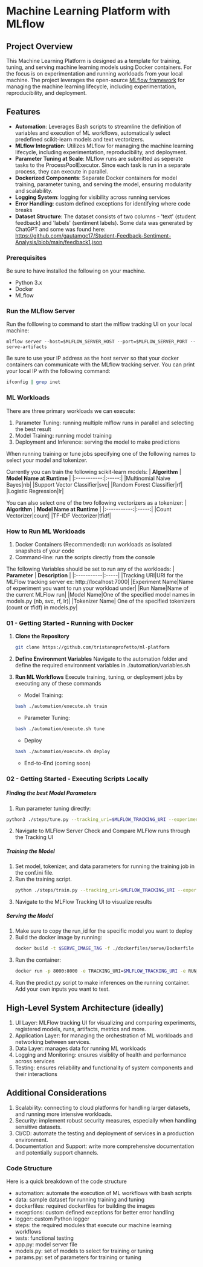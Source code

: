 # Machine Learning Platform with MLflow

## Project Overview
This Machine Learning Platform is designed as a template for training, tuning, and serving machine learning models using Docker containers. For the focus is on experimentation and running workloads from your local machine. The project leverages the open-source [MLflow framework](https://mlflow.org/docs/latest/index.html) for managing the machine learning lifecycle, including experimentation, reproducibility, and deployment.

## Features
- **Automation**: Leverages Bash scripts to streamline the definition of variables and execution of ML workflows, automatically select predefined scikit-learn models and text vectorizers.
- **MLflow Integration**: Utilizes MLflow for managing the machine learning lifecycle, including experimentation, reproducibility, and deployment.
- **Parameter Tuning at Scale**: MLflow runs are submitted as seperate tasks to the ProcessPoolExecutor. Since each task is run in a separate process, they can execute in parallel.
- **Dockerized Components**: Separate Docker containers for model training, parameter tuning, and serving the model, ensuring modularity and scalability.
- **Logging System**: logging for visibility across running services
- **Error Handling**: custom defined exceptions for identifying where code breaks
- **Dataset Structure**: The dataset consists of two columns - 'text' (student feedback) and 'labels' (sentiment labels). Some data was generated by ChatGPT and some was found here: https://github.com/gautamgc17/Student-Feedback-Sentiment-Analysis/blob/main/feedback1.json


### Prerequisites
Be sure to have installed the following on your machine.
- Python 3.x
- Docker
- MLflow

### Run the MLflow Server
Run the folllowing to command to start the mlflow tracking UI on your local machine:
```
mlflow server --host=$MLFLOW_SERVER_HOST --port=$MLFLOW_SERVER_PORT --serve-artifacts
```
Be sure to use your IP address as the host server so that your docker containers can communicate with the MLflow tracking server. You can print your local IP with the following command:
```sh
ifconfig | grep inet
```

### ML Workloads
There are three primary workloads we can execute:
1. Parameter Tuning: running multiple mlflow runs in parallel and selecting the best result
2. Model Training: running model training
3. Deployment and Inference: serving the model to make predictions

When running training or tune jobs specifying one of the following names to select your model and tokenizer.

Currently you can train the following scikit-learn models:
| **Algorithm** | **Model Name at Runtime** |
|:-----------:|:-----:|
|Multinomial Naive Bayes|nb|
|Support Vector Classifier|svc|
|Random Forest Classifier|rf|
|Logistic Regression|lr|

You can also select one of the two following vectorizers as a tokenizer:
| **Algorithm** | **Model Name at Runtime** |
|:-----------:|:-----:|
|Count Vectorizer|count|
|TF-IDF Vectorizer|tfidf|


### How to Run ML Workloads
1. Docker Containers (Recommended): run workloads as isolated snapshots of your code
2. Command-line: run the scripts directly from the console

The following Variables should be set to run any of the workloads:
| **Parameter** | **Description** |
|:-----------|:-----|
|Tracking URI|URI for the MLFlow tracking server ex: http://localhost:7000|
|Experiment Name|Name of experiment you want to run your workload under|
|Run Name|Name of the current MLFlow run|
|Model Name|One of the specified model names in models.py (nb, svc, rf, lr)|
|Tokenizer Name| One of the specified tokenizers (count or tfidf) in models.py|

### 01 - Getting Started - Running with Docker
1. **Clone the Repository**
   ```sh
   git clone https://github.com/tristanoprofetto/ml-platform
   ```

2. **Define Environment Variables**
   Navigate to the automation folder and define the required environment variables in ./automation/variables.sh


3. **Run ML Workflows**
   Execute training, tuning, or deployment jobs by executing any of these commands
   * Model Training:
   ```sh
   bash ./automation/execute.sh train
   ```
   * Parameter Tuning:
   ```sh
   bash ./automation/execute.sh tune
   ```
   * Deploy
   ```sh
   bash ./automation/execute.sh deploy
   ```
   * End-to-End (coming soon)

### 02 - Getting Started - Executing Scripts Locally
##### Finding the best Model Parameters
1. Run parameter tuning directly:
```sh
python3 ./steps/tune.py --tracking_uri=$MLFLOW_TRACKING_URI --experiment_name=$MLFLOW_EXPERIMENT_NAME --run_name=$MLFLOW_RUN_NAME --model_name=$MODEL_NAME --tokenizer_name=$TOKENIZER_NAME
```
2. Navigate to MLFlow Server Check and Compare MLFlow runs through the Tracking UI

##### Training the Model
1. Set model, tokenizer, and data parameters for running the training job in the conf.ini file.
2. Run the training script.
   ```sh
   python ./steps/train.py --tracking_uri=$MLFLOW_TRACKING_URI --experiment_name=$MLFLOW_EXPERIMENT_NAME --run_name=$MLFLOW_RUN_NAME --model_name=$MODEL_NAME --tokenizer_name=$TOKENIZER_NAME
   ```
3. Navigate to the MLFlow Tracking UI to visualize results

##### Serving the Model
1. Make sure to copy the run_id for the specific model you want to deploy
2. Build the docker image by running:
   ```sh
   docker build -t $SERVE_IMAGE_TAG -f ./dockerfiles/serve/Dockerfile .
   ```
3. Run the container:
   ```sh
   docker run -p 8000:8000 -e TRACKING_URI=$MLFLOW_TRACKING_URI -e RUN_ID=$SERVE_RUN_ID $SERVE_IMAGE_TAG
   ```
4. Run the predict.py script to make inferences on the running container. Add your own inputs you want to test.

## High-Level System Architecture (ideally)
1. UI Layer: MLFlow tracking UI for visualizing and comparing experiments, registered models, runs, artifacts, metrics and more.
2. Application Layer: for managing the orchestration of ML workloads and networking between services.
3. Data Layer: manages data for running ML workloads
4. Logging and Monitoring: ensures visiblity of health and performance across services
5. Testing: ensures reliability and functionality of system components and their interactions

## Additional Considerations
1. Scalability: connecting to cloud platforms for handling larger datasets, and running more intensive workloads.
2. Security: implement robust security measures, especially when handling sensitive datasets.
3. CI/CD: automate the testing and deployment of services in a production environment.
4. Documentation and Support: write more comprehensive documentation and potentially support channels.

### Code Structure
Here is a quick breakdown of the code structure
* automation: automate the execution of ML workflows with bash scripts
* data: sample dataset for running training and tuning
* dockerfiles: required dockerfiles for building the images
* exceptions: custom defined exceptions for better error handling
* logger: custom Python logger
* steps: the required modules that execute our machine learning workflows
* tests: functional testing
* app.py: model server file
* models.py: set of models to select for training or tuning
* params.py: set of parameters for training or tuning

